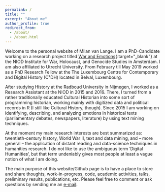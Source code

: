 ```yaml
---
permalink: /
title: ""
excerpt: "About me"
author_profile: true
redirect_from: 
  - /about/
  - /about.html
---
```


Welcome to the personal website of Milan van Lange. I am a PhD-Candidate working on a research project titled  [War and Emotions](https://www.niod.nl/en/projects/war-and-emotions-mining-expressions-emotionality-dutch-political-and-public-language){:target="_blank"} at the NIOD Institute for War, Holocaust, and Genocide Studies in Amsterdam. I am also affiliated to Utrecht University. From February till May 2019 worked as a PhD Research Fellow at the The Luxembourg Centre for Contemporary and Digital History (C²DH) located in Belval, Luxembourg.

After studying History at the Radboud University in Nijmegen, I worked as a Research Assistant at the NIOD in 2015 and 2016. There, I turned from a rather traditionally educated Cultural Historian into some sort of programming historian, working mainly with digitized data and political records in R (I still like Cultural History, though). Since 2015 I am working on identifying, describing, and analyzing emotions in historical texts (parliamentary debates, newspapers, literature) by using text mining techniques. 

At the moment my main research interests are best summarized as: twentieth-century history, World War II, text and data mining, and – more general – the application of distant reading and data-science techniques in humanities research.  I do not like to use the ambiguous term ‘Digital Humanities’, but that term undeniably gives most people at least a vague notion of what I am doing.

The main purpose of this website/Github page is to have a place to store and share thoughts, work-in-progress, code, academic activities, talks, preliminary results, publications, etc. Please feel free to comment or ask questions by sending me an [e-mail](mailto:m.van.lange@niod.knaw.nl).
